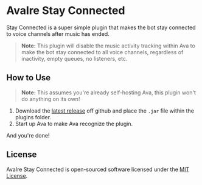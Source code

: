 AvaIre Stay Connected
=====================

Stay Connected is a super simple plugin that makes the bot stay connected to voice channels after music has ended.

> **Note:** This plugin will disable the music activity tracking within Ava to make the bot stay connected to all voice channels, regardless of inactivity, empty queues, no listeners, etc.

## How to Use

> **Note:** This assumes you're already self-hosting Ava, this plugin won't do anything on its own!

1. Download the [latest release](https://github.com/avaire/stay-connected-plugin/releases) off github and place the `.jar` file within the plugins folder.
2. Start up Ava to make Ava recognize the plugin.

And you're done!

## License

AvaIre Stay Connected is open-sourced software licensed under the [MIT License](https://opensource.org/licenses/MIT).
